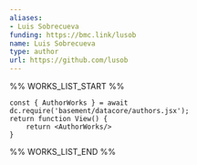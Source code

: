 ```yaml
---
aliases:
- Luis Sobrecueva
funding: https://bmc.link/lusob
name: Luis Sobrecueva
type: author
url: https://github.com/lusob
---
```



%% WORKS_LIST_START %%

```datacorejsx
const { AuthorWorks } = await dc.require('basement/datacore/authors.jsx');
return function View() {
    return <AuthorWorks/>
}
```
%% WORKS_LIST_END %%
